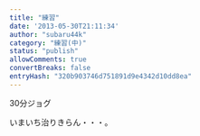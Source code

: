 ```yaml
---
title: "練習"
date: '2013-05-30T21:11:34'
author: "subaru44k"
category: "練習(中)"
status: "publish"
allowComments: true
convertBreaks: false
entryHash: "320b903746d751891d9e4342d10dd8ea"
---
```

30分ジョグ

いまいち治りきらん・・・。
